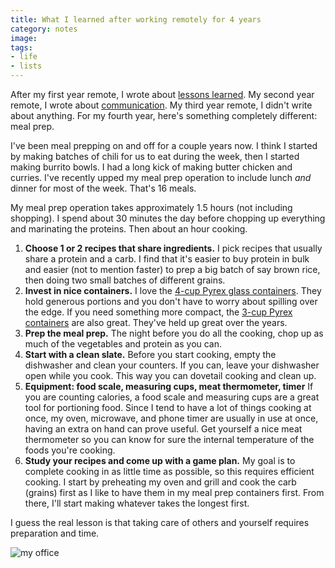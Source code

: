 ```yaml
---
title: What I learned after working remotely for 4 years
category: notes
image:
tags:
- life
- lists
---
```


After my first year remote, I wrote about [lessons learned](/notes/one-year-remote/). My second year remote, I wrote about [communication](/notes-two-years-remote). My third year remote, I didn't write about anything. For my fourth year, here's something completely different: meal prep.

I've been meal prepping on and off for a couple years now. I think I started by making batches of chili for us to eat during the week, then I started making burrito bowls. I had a long kick of making butter chicken and curries. I've recently upped my meal prep operation to include lunch _and_ dinner for most of the week. That's 16 meals.

My meal prep operation takes approximately 1.5 hours (not including shopping). I spend about 30 minutes the day before chopping up everything and marinating the proteins. Then about an hour cooking.

1. **Choose 1 or 2 recipes that share ingredients.** I pick recipes that usually share a protein and a carb. I find that it's easier to buy protein in bulk and easier (not to mention faster) to prep a big batch of say brown rice, then doing two small batches of different grains.
2. **Invest in nice containers.** I love the [4-cup Pyrex glass containers](https://www.amazon.com/gp/product/B01DAXO55E/ref=oh_aui_search_detailpage?ie=UTF8&psc=1). They hold generous portions and you don't have to worry about spilling over the edge. If you need something more compact, the [3-cup Pyrex containers](https://www.amazon.com/Pyrex-Rectangle-Storage-Containers-Lids-Use/dp/B01C6QEX08/ref=pd_bxgy_79_2) are also great. They've held up great over the years.
3. **Prep the meal prep.** The night before you do all the cooking, chop up as much of the vegetables and protein as you can.
4. **Start with a clean slate.** Before you start cooking, empty the dishwasher and clean your counters. If you can, leave your dishwasher open while you cook. This way you can dovetail cooking and clean up.
5. **Equipment: food scale, measuring cups, meat thermometer, timer** If you are counting calories, a food scale and measuring cups are a great tool for portioning food. Since I tend to have a lot of things cooking at once, my oven, microwave, and phone timer are usually in use at once, having an extra on hand can prove useful. Get yourself a nice meat thermometer so you can know for sure the internal temperature of the foods you're cooking.
6. **Study your recipes and come up with a game plan.** My goal is to complete cooking in as little time as possible, so this requires efficient cooking. I start by preheating my oven and grill and cook the carb (grains) first as I like to have them in my meal prep containers first. From there, I'll start making whatever takes the longest first.

I guess the real lesson is that taking care of others and yourself requires preparation and time.

<div class="photos">
<img src="" alt="my office">
</div>
